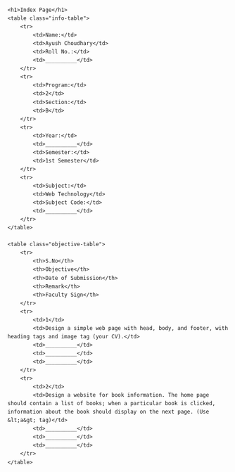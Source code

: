 

<!DOCTYPE html>
<html lang="en">
<head>
    <meta charset="UTF-8">
    <meta name="viewport" content="width=device-width, initial-scale=1.0">
    <title>Project Index - Web Technology</title>
    <style>
        body {
            font-family: Arial, sans-serif;
            margin: 20px;
            line-height: 1.6;
        }
        h1, h2 {
            text-align: center;
        }
        .info-table, .objective-table {
            width: 100%;
            border-collapse: collapse;
            margin-top: 20px;
        }
        .info-table td, .objective-table th, .objective-table td {
            border: 1px solid #333;
            padding: 10px;
            text-align: center;
        }
        .info-table td {
            text-align: left;
        }
        .objective-table th {
            background-color: #f2f2f2;
        }
    </style>
</head>
<body>

    <h1>Index Page</h1>
    <table class="info-table">
        <tr>
            <td>Name:</td>
            <td>Ayush Choudhary</td>
            <td>Roll No.:</td>
            <td>__________</td>
        </tr>
        <tr>
            <td>Program:</td>
            <td>2</td>
            <td>Section:</td>
            <td>B</td>
        </tr>
        <tr>
            <td>Year:</td>
            <td>__________</td>
            <td>Semester:</td>
            <td>1st Semester</td>
        </tr>
        <tr>
            <td>Subject:</td>
            <td>Web Technology</td>
            <td>Subject Code:</td>
            <td>__________</td>
        </tr>
    </table>

    <table class="objective-table">
        <tr>
            <th>S.No</th>
            <th>Objective</th>
            <th>Date of Submission</th>
            <th>Remark</th>
            <th>Faculty Sign</th>
        </tr>
        <tr>
            <td>1</td>
            <td>Design a simple web page with head, body, and footer, with heading tags and image tag (your CV).</td>
            <td>__________</td>
            <td>__________</td>
            <td>__________</td>
        </tr>
        <tr>
            <td>2</td>
            <td>Design a website for book information. The home page should contain a list of books; when a particular book is clicked, information about the book should display on the next page. (Use &lt;a&gt; tag)</td>
            <td>__________</td>
            <td>__________</td>
            <td>__________</td>
        </tr>
    </table>

</body>
</html>




